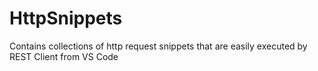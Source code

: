 # HttpSnippets
Contains collections of http request snippets that are easily executed by REST Client from VS Code
